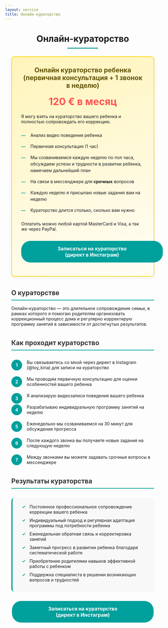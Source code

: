 ```yaml
---
layout: service
title: Онлайн-кураторство
---
```


<style>
.curation-container {
  max-width: 800px;
  margin: 0 auto;
  padding: 0 20px;
}

.section-title {
  border-bottom: 2px solid #00a09c;
  padding-bottom: 10px;
  color: #333;
  margin-top: 40px;
}

.page-title {
  text-align: center;
  position: relative;
  margin-bottom: 40px;
}

.page-title:after {
  content: "";
  position: absolute;
  bottom: -15px;
  left: 50%;
  width: 100px;
  height: 3px;
  background-color: #00a09c;
  transform: translateX(-50%);
}

.curation-card {
  background: linear-gradient(160deg, #fff4ba, #fffdf6);
  border: 2px solid #ffd700;
  border-radius: 10px;
  padding: 30px;
  margin: 30px 0;
  box-shadow: 0 5px 15px rgba(0, 0, 0, 0.05);
}

.curation-card h2 {
  color: rgb(97, 82, 0);
  text-align: center;
  margin-top: 0;
}

.price-tag {
  font-size: 32px;
  font-weight: bold;
  color: #ff5252;
  text-align: center;
  margin: 20px 0;
}

.availability {
  color: #ff5252;
  font-weight: bold;
  text-align: center;
  font-size: 18px;
  margin: 15px 0;
}

.feature-list {
  list-style: none;
  padding: 0;
  margin: 25px 0;
}

.feature-list li {
  position: relative;
  padding-left: 30px;
  margin-bottom: 15px;
  line-height: 1.5;
}

.feature-list li:before {
  content: "—";
  position: absolute;
  left: 0;
  color: #00a09c;
  font-weight: bold;
}

.highlight {
  background: linear-gradient(to right, rgba(255, 225, 0, 0.1), rgba(255, 225, 0, 0.7) 4%, rgba(255, 225, 0, 0.3));
  font-weight: bold;
  padding: 0.1em 0.4em;
  margin: 0 -0.4em;
  border-radius: 0.8em 0.3em;
  box-decoration-break: clone;
  -webkit-box-decoration-break: clone;
}

.curation-button {
  display: block;
  width: 100%;
  max-width: 400px;
  margin: 30px auto 0;
  padding: 15px 30px;
  background-color: #00a09c;
  color: white;
  font-weight: bold;
  text-align: center;
  text-decoration: none;
  border-radius: 30px;
  transition: all 0.3s ease;
  border: none;
  font-size: 16px;
  cursor: pointer;
}

.curation-button:hover {
  background-color: #008b87;
  transform: translateY(-3px);
  box-shadow: 0 4px 10px rgba(0, 160, 156, 0.3);
}

.process-list {
  counter-reset: step-counter;
  list-style-type: none;
  padding: 0;
  margin: 30px 0;
}

.process-list li {
  position: relative;
  padding-left: 50px;
  margin-bottom: 20px;
  counter-increment: step-counter;
}

.process-list li:before {
  content: counter(step-counter);
  position: absolute;
  left: 0;
  top: 0;
  width: 35px;
  height: 35px;
  background-color: #00a09c;
  color: white;
  border-radius: 50%;
  display: flex;
  align-items: center;
  justify-content: center;
  font-weight: bold;
}

.benefits-list {
  background-color: #f8f8f8;
  padding: 20px 30px;
  border-radius: 10px;
  border-left: 4px solid #00a09c;
  margin: 30px 0;
}

.benefits-list li {
  margin-bottom: 10px;
  list-style-type: none;
  position: relative;
  padding-left: 25px;
}

.benefits-list li:before {
  content: "✓";
  position: absolute;
  left: 0;
  color: #00a09c;
  font-weight: bold;
}
</style>

<div class="curation-container">

<h1 class="page-title">Онлайн-кураторство</h1>

<div class="curation-card">
  <h2>Онлайн кураторство ребенка<br/>(первичная консультация + 1 звонок в неделю)</h2>
  <p class="price-tag">120 € в месяц</p>
  
  <p>Я могу взять на кураторство вашего ребенка и полностью сопровождать его коррекцию.</p>
  
  <ul class="feature-list">
    <li>Анализ видео поведения ребенка</li>
    <li>Первичная консультация (1 час)</li>
    <li>Мы созваниваемся каждую неделю по пол часа, обсуждаем успехи и трудности в развитии ребенка, намечаем дальнейший план</li>
    <li>На связи в мессенджере для <strong>срочных</strong> вопросов</li>
    <li>Каждую неделю я присылаю новые задания вам на неделю</li>
    <li>Кураторство длится столько, сколько вам нужно</li>
  </ul>
  
  <p>Оплатить можно любой картой MasterCard и Visa, а так же через PayPal.</p>
  
  <a href="https://www.instagram.com/toy_kina/" class="curation-button">Записаться на кураторство<br/>(директ в Инстаграм)</a>
</div>

<h2 class="section-title">О кураторстве</h2>

<p>Онлайн-кураторство — это длительное сопровождение семьи, в рамках которого я помогаю родителям организовать коррекционный процесс дома и регулярно корректирую программу занятий в зависимости от достигнутых результатов.</p>

<h2 class="section-title">Как проходит кураторство</h2>

<ul class="process-list">
  <li>Вы связываетесь со мной через директ в Instagram (@toy_kina) для записи на кураторство</li>
  <li>Мы проводим первичную консультацию для оценки особенностей вашего ребенка</li>
  <li>Я анализирую видеозаписи поведения вашего ребенка</li>
  <li>Разрабатываю индивидуальную программу занятий на неделю</li>
  <li>Еженедельно мы созваниваемся на 30 минут для обсуждения прогресса</li>
  <li>После каждого звонка вы получаете новые задания на следующую неделю</li>
  <li>Между звонками вы можете задавать срочные вопросы в мессенджере</li>
</ul>

<h2 class="section-title">Результаты кураторства</h2>

<ul class="benefits-list">
  <li>Постоянное профессиональное сопровождение коррекции вашего ребенка</li>
  <li>Индивидуальный подход и регулярная адаптация программы под потребности ребенка</li>
  <li>Еженедельная обратная связь и корректировка занятий</li>
  <li>Заметный прогресс в развитии ребенка благодаря систематической работе</li>
  <li>Приобретение родителями навыков эффективной работы с ребенком</li>
  <li>Поддержка специалиста в решении возникающих вопросов и трудностей</li>
</ul>

<a href="https://www.instagram.com/toy_kina/" class="curation-button">Записаться на кураторство<br/>(директ в Инстаграм)</a>

</div> 